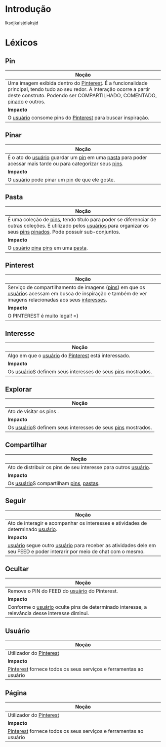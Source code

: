 # Introdução

lksdjkalsjdlaksjd

# Léxicos

## Pin

|**Noção**|
|--|
|  Uma imagem exibida dentro do [Pinterest](#pinterest). É a funcionalidade principal, tendo tudo ao seu redor. A interação ocorre a partir deste construto. Podendo ser COMPARTILHADO, COMENTADO, [pinado](#pinar) e outros. |
|**Impacto** |
| O [usuário](#usuario) consome pins do [Pinterest](#pinterest) para buscar inspiração. |

## Pinar

|**Noção**|
|--|
| É o ato do [usuário](#usuario) guardar um [pin](#pin) em uma [pasta](#pasta) para poder acessar mais tarde ou para categorizar seus [pins](#pin). |
|**Impacto** |
| O [usuário](#usuario) pode pinar um [pin](#pin) de que ele goste. |

## Pasta

|**Noção**|
|--|
|		É uma coleção de [pins](#pin), tendo título para poder se diferenciar de outras coleções. É utilizado pelos [usuários](#usuario) para organizar os seus [pins](#pin) [pinados](#pinar). Pode possuír sub-conjuntos. |
|**Impacto** |
| O [usuário](#usuario) [pina](#pinar) [pins](#pin) em uma [pasta](#pasta). |

## Pinterest

|**Noção**|
|--|
|		Serviço de compartilhamento de imagens ([pins](#pin)) em que os [usuário](#usuario)s acessam em busca de inspiração e também de ver imagens relacionadas aos seus [interesses](#interesse). |
|**Impacto** |
| O PINTEREST é muito legal! =) |

## Interesse

|**Noção**|
|--|
| Algo em que o [usuário](#usuario) do [Pinterest](#pinterest) está interessado.|
|**Impacto** |
| Os [usuário](#usuario)S definem seus interesses de seus [pins](#pin) mostrados. |

## Explorar

|**Noção**|
|--|
| Ato de visitar os pins .|
|**Impacto** |
| Os [usuário](#usuario)S definem seus interesses de seus [pins](#pin) mostrados. |

## Compartilhar

|**Noção**|
|--|
| Ato de distribuir os pins de seu interesse para outros [usuário](#usuario).|
|**Impacto** |
| Os [usuário](#usuario)S compartilham [pins](#pin), [pastas](#pasta). |

## Seguir

|**Noção**|
|--|
| Ato de interagir e acompanhar os interesses e atividades de determinado [usuário](#usuario).|
|**Impacto** |
| [usuário](#usuario) segue outro [usuário](#usuario) para receber as atividades dele em seu FEED e poder interarir por meio de chat com o mesmo. |

## Ocultar

|**Noção**|
|--|
| Remove o PIN do FEED do [usuário](#usuario) do Pinterest.|
|**Impacto** |
| Conforme o [usuário](#usuario) oculte pins de determinado interesse, a relevância desse interesse diminui. |

## Usuário

|**Noção**|
|--|
| Utilizador do [Pinterest](#pinterest) |
|**Impacto** |
| [Pinterest](#pinterest) fornece todos os seus serviços e ferramentas ao usuário |

## Página

|**Noção**|
|--|
| Utilizador do [Pinterest](#pinterest) |
|**Impacto** |
| [Pinterest](#pinterest) fornece todos os seus serviços e ferramentas ao usuário |
